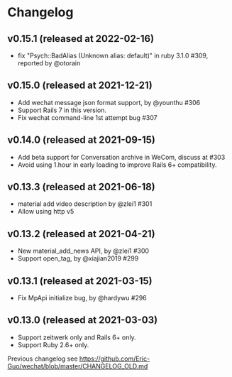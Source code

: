 # Changelog

## v0.15.1 (released at 2022-02-16)

* fix "Psych::BadAlias (Unknown alias: default)" in ruby 3.1.0 #309, reported by @otorain

## v0.15.0 (released at 2021-12-21)

* Add wechat message json format support, by @younthu #306
* Support Rails 7 in this version.
* Fix wechat command-line 1st attempt bug #307

## v0.14.0 (released at 2021-09-15)

* Add beta support for Conversation archive in WeCom, discuss at #303
* Avoid using 1.hour in early loading to improve Rails 6+ compatibility.

## v0.13.3 (released at 2021-06-18)

* material add video description by @zlei1 #301
* Allow using http v5

## v0.13.2 (released at 2021-04-21)

* New material_add_news API, by @zlei1 #300
* Support open_tag, by @xiajian2019 #299

## v0.13.1 (released at 2021-03-15)

* Fix MpApi initialize bug, by @hardywu #296

## v0.13.0 (released at 2021-03-03)

* Support zeitwerk only and Rails 6+ only.
* Support Ruby 2.6+ only.

Previous changelog see https://github.com/Eric-Guo/wechat/blob/master/CHANGELOG_OLD.md
